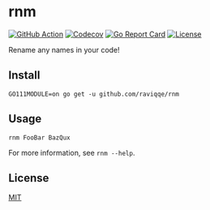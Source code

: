 # rnm

[![GitHub Action](https://img.shields.io/github/workflow/status/raviqqe/rnm/test?style=flat-square)](https://github.com/raviqqe/rnm/actions)
[![Codecov](https://img.shields.io/codecov/c/github/raviqqe/rnm.svg?style=flat-square)](https://codecov.io/gh/raviqqe/rnm)
[![Go Report Card](https://goreportcard.com/badge/github.com/raviqqe/rnm?style=flat-square)](https://goreportcard.com/report/github.com/raviqqe/rnm)
[![License](https://img.shields.io/github/license/raviqqe/rnm.svg?style=flat-square)](LICENSE)

Rename any names in your code!

## Install

```
GO111MODULE=on go get -u github.com/raviqqe/rnm
```

## Usage

```
rnm FooBar BazQux
```

For more information, see `rnm --help`.

## License

[MIT](LICENSE)
